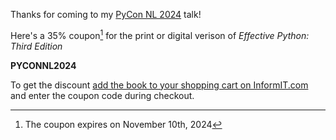 Thanks for coming to my [PyCon NL 2024](https://pycon-nl.org/) talk!

Here's a 35% coupon[^1] for the print or digital verison of *Effective Python: Third Edition*

**PYCONNL2024**

To get the discount [add the book to your shopping cart on InformIT.com](https://click.linksynergy.com/deeplink?id=YvEWtFaKGwg&mid=24808&murl=https%3A%2F%2Fwww.informit.com%2Fstore%2Feffective-python-125-specific-ways-to-write-better-9780138172183") and enter the coupon code during checkout.

[^1]: The coupon expires on November 10th, 2024
